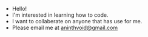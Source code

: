- Hello!
- I'm interested in learning how to code.
- I want to collaberate on anyone that has use for me.
- Please email me at aninthvoid@gmail.com
